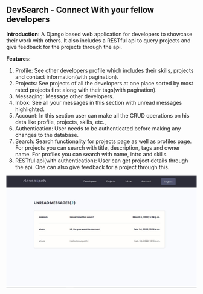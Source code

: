 ## DevSearch - Connect With your fellow developers

**Introduction:**  A Django based web application for developers to showcase their work with others. It also includes a RESTful api to query projects and give feedback for the projects through the api.

**Features:**
 1. Profile: See other developers profile which includes their skills, projects and contact information(with pagination).
 2. Projects: See projects of all the developers at one place sorted by most rated projects first along with their tags(with pagination).
 3. Messaging: Message other developers.
 4. Inbox: See all your messages in this section with unread messages highlighted.
 5. Account: In this section user can make all the CRUD operations on his data like profile, projects, skills, etc.,
 6. Authentication: User needs to be authenticated before making any changes to the database.
 7. Search: Search functionality for projects page as well as profiles page. For projects you can search with title, description, tags and owner name. For profiles you can search with name, intro and skills.
 8. RESTful api(with authentication): User can get project details through the api. One can also give feedback for a project through this.

![](https://github.com/ganapathi7869/projects/blob/main/django/devsearch/static/images/demo/Inbox.JPG)
